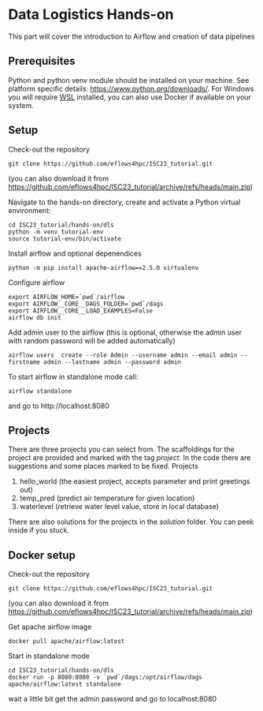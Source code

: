 # Data Logistics Hands-on

This part will cover the introduction to Airflow and creation of data pipelines

## Prerequisites
Python and python venv module should be installed on your machine. See platform specific details: https://www.python.org/downloads/. For Windows you will require [WSL](https://learn.microsoft.com/en-us/windows/wsl/install) installed, you can also use Docker if available on your system. 

## Setup
Check-out the repository
```
git clone https://github.com/eflows4hpc/ISC23_tutorial.git
```
(you can also download it from https://github.com/eflows4hpc/ISC23_tutorial/archive/refs/heads/main.zip)


Navigate to the hands-on directory, create and activate a Python virtual environment:
```
cd ISC23_tutorial/hands-on/dls
python -m venv tutorial-env
source tutorial-env/bin/activate
```

Install airflow and optional depenendices
```
python -m pip install apache-airflow==2.5.0 virtualenv
```

Configure airflow
```
export AIRFLOW_HOME=`pwd`/airflow 
export AIRFLOW__CORE__DAGS_FOLDER=`pwd`/dags
export AIRFLOW__CORE__LOAD_EXAMPLES=False
airflow db init 
```

Add admin user to the airflow (this is optional, otherwise the admin user with random password will be added automatically)
```
airflow users  create --role Admin --username admin --email admin --firstname admin --lastname admin --password admin
```

To start airflow in standalone mode call:
```
airflow standalone
```

and go to http://localhost:8080


## Projects
There are three projects you can select from. The scaffoldings for the project are provided and marked with the tag *project*. In the code there are suggestions and some places marked to be fixed. Projects

1. hello_world (the easiest project, accepts parameter and print greetings out)
2. temp_pred (predict air temperature for given location)
3. waterlevel (retrieve water level value, store in local database)

There are also solutions for the projects in the *solution* folder. You can peek inside if you stuck.

## Docker setup

Check-out the repository
```
git clone https://github.com/eflows4hpc/ISC23_tutorial.git
```
(you can also download it from https://github.com/eflows4hpc/ISC23_tutorial/archive/refs/heads/main.zip)

Get apache airflow image

```
docker pull apache/airflow:latest
```

Start in standalone mode

```
cd ISC23_tutorial/hands-on/dls
docker run -p 8080:8080 -v `pwd`/dags:/opt/airflow/dags apache/airflow:latest standalone
```

wait a little bit get the admin password and go to localhost:8080




